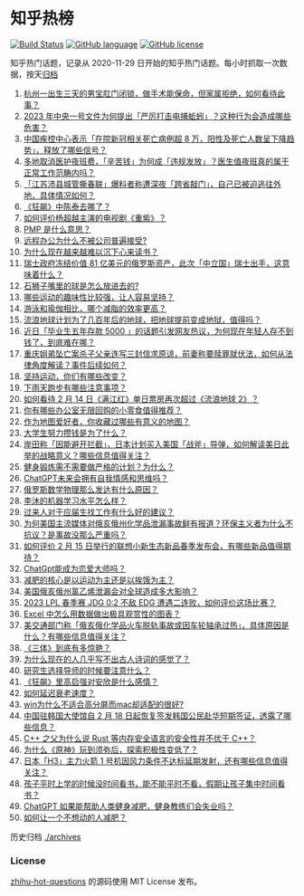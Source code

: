 # 知乎热榜
[![Build Status](https://github.com/ToWeLong/zhihu-hot-questions/workflows/CI/badge.svg)](https://github.com/ToWeLong/zhihu-hot-questions/actions)
[![GitHub language](https://img.shields.io/badge/language-golang-orange.svg)](https://golang.org/)
[![GitHub license](https://img.shields.io/github/license/ToWeLong/zhihu-hot-questions)](https://github.com/ToWeLong/zhihu-hot-questions/blob/main/LICENSE)

知乎热门话题，记录从 2020-11-29 日开始的知乎热门话题。每小时抓取一次数据，按天[归档](./archives)

<!-- BEGIN -->

1. [杭州一出生三天的男宝肛门闭锁，做手术能保命，但家属拒绝，如何看待此事？](https://www.zhihu.com/question/583968893)
1. [2023 年中央一号文件为何提出「严厉打击电捕蚯蚓」？这种行为会造成哪些危害？](https://www.zhihu.com/question/584222343)
1. [中国疾控中心表示「在院新冠相关死亡病例超 8 万，阳性及死亡人数呈下降趋势」，释放了哪些信号？](https://www.zhihu.com/question/584148263)
1. [多地取消医护夜班费，「辛苦钱」为何成「违规发放」？医生值夜班真的属于正常工作范畴内吗？](https://www.zhihu.com/question/584012504)
1. [「江苏沛县城管撕春联」爆料者称遭深夜「跨省敲门」，自己已被迫逃往外地，具体情况如何？](https://www.zhihu.com/question/584159488)
1. [《狂飙》中陈泰去哪了？](https://www.zhihu.com/question/581756830)
1. [如何评价杨超越主演的电视剧《重紫》？](https://www.zhihu.com/question/584214181)
1. [PMP 是什么意思？](https://www.zhihu.com/question/27370884)
1. [远程办公为什么不被公司普遍接受?](https://www.zhihu.com/question/333127774)
1. [为什么现在越来越难以沉下心来读书？](https://www.zhihu.com/question/578835961)
1. [瑞士政府冻结价值 81 亿美元的俄罗斯资产，此次「中立国」瑞士出手，这意味着什么？](https://www.zhihu.com/question/584002294)
1. [石狮子嘴里的球是怎么放进去的?](https://www.zhihu.com/question/19907413)
1. [哪些运动的趣味性比较强，让人容易坚持？](https://www.zhihu.com/question/581119773)
1. [游泳和瑜伽相比，哪个减脂的效率更高？](https://www.zhihu.com/question/582553763)
1. [流浪地球计划为了几百年后的地球，把地球提前变成地狱，值得吗？](https://www.zhihu.com/question/583502913)
1. [近日「毕业生五年存款 5000 」的话题引发网友热议，为何现在年轻人存不到钱了，到底难在哪？](https://www.zhihu.com/question/583943266)
1. [重庆姐弟坠亡案杀子父亲连写三封信求原谅，前妻称要赎罪就伏法，如何从法律角度解读？事件后续如何？](https://www.zhihu.com/question/583948643)
1. [坚持运动，你们有哪些改变？](https://www.zhihu.com/question/582084251)
1. [下雨天跑步有哪些注意事项？](https://www.zhihu.com/question/583186399)
1. [如何看待 2 月 14 日《满江红》单日票房再次超过《流浪地球 2》？](https://www.zhihu.com/question/583969881)
1. [你有哪些办公室无限回购的小零食值得推荐？](https://www.zhihu.com/question/582025532)
1. [作为地图爱好者，你收藏过哪些有意义的地图？](https://www.zhihu.com/question/465456989)
1. [大学生努力攒钱是为了什么？](https://www.zhihu.com/question/581554659)
1. [岸田称「因能避开拦截」，日本计划买入美国「战斧」导弹，如何解读美日此举的战略意义？哪些信息值得关注？](https://www.zhihu.com/question/584206622)
1. [健身锻炼需不需要做严格的计划？为什么？](https://www.zhihu.com/question/582592322)
1. [ChatGPT未来会拥有自我情感和思维吗？](https://www.zhihu.com/question/583408723)
1. [俄罗斯数学物理那么发达有什么原因？](https://www.zhihu.com/question/21867788)
1. [李沐的机器学习水平怎么样？](https://www.zhihu.com/question/37267184)
1. [过来人对于应届生找工作有什么好的建议？](https://www.zhihu.com/question/35925659)
1. [为何美国主流媒体对俄亥俄州化学品泄漏事故鲜有报道？环保主义者为什么不抗议？是事故没那么严重吗？](https://www.zhihu.com/question/584151154)
1. [如何评价 2 月 15 日举行的联想小新生态新品春季发布会，有哪些新品值得期待？](https://www.zhihu.com/question/582449646)
1. [ChatGpt能成为恋爱大师吗？](https://www.zhihu.com/question/583833801)
1. [减肥的核心是以运动为主还是以挨饿为主？](https://www.zhihu.com/question/582941009)
1. [美国俄亥俄州氯乙烯泄漏会对全球造成多大影响？](https://www.zhihu.com/question/583889398)
1. [2023 LPL 春季赛 JDG 0:2 不敌 EDG 遭遇二连败，如何评价这场比赛？](https://www.zhihu.com/question/584263494)
1. [Excel 中怎么用数据做出极具观赏性的图表？](https://www.zhihu.com/question/28936003)
1. [美交通部门称「俄亥俄化学品火车脱轨事故或因车轮轴承过热」，具体原因是什么？有哪些信息值得关注？](https://www.zhihu.com/question/584139321)
1. [《三体》到底有多惊艳？](https://www.zhihu.com/question/352509340)
1. [为什么现在的人几乎写不出古人诗词的感觉了？](https://www.zhihu.com/question/465101478)
1. [研究生选择导师的时候要注意什么？](https://www.zhihu.com/question/583873859)
1. [《狂飙》里高启强对安欣是什么感情？](https://www.zhihu.com/question/582295033)
1. [如何延迟衰老速度？](https://www.zhihu.com/question/564689357)
1. [win为什么不适合高分屏而mac却适配的很好?](https://www.zhihu.com/question/583950691)
1. [中国驻韩国大使馆自 2 月 18 日起恢复签发韩国公民赴华短期签证，透露了哪些信息？](https://www.zhihu.com/question/584140129)
1. [C++ 之父为什么说 Rust 等内存安全语言的安全性并不优于 C++？](https://www.zhihu.com/question/584122632)
1. [为什么《原神》玩到须弥后，探索积极性变低了？](https://www.zhihu.com/question/581987003)
1. [日本「H3」主力火箭 1 号机因风力条件不达标延期发射，还有哪些信息值得关注？](https://www.zhihu.com/question/583984521)
1. [孩子平时上学的时候没时间看书，能不能平时不看，假期让孩子集中时间看书？](https://www.zhihu.com/question/583810191)
1. [ChatGPT 如果能帮助人类健身减肥，健身教练们会失业吗？](https://www.zhihu.com/question/582622047)
1. [如何让一个不想动的人减肥？](https://www.zhihu.com/question/582368678)

<!-- END -->

历史归档 [./archives](./archives)


### License
[zhihu-hot-questions](https://github.com/towelong/zhihu-hot-questions) 的源码使用 MIT License 发布。